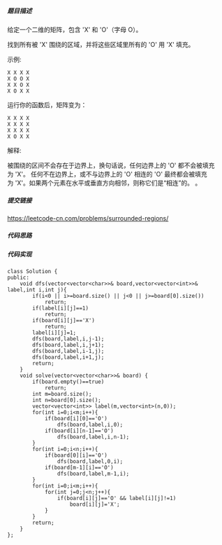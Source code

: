 ##### 题目描述
给定一个二维的矩阵，包含 'X' 和 'O'（字母 O）。

找到所有被 'X' 围绕的区域，并将这些区域里所有的 'O' 用 'X' 填充。

示例:
```
X X X X
X O O X
X X O X
X O X X
```
运行你的函数后，矩阵变为：
```
X X X X
X X X X
X X X X
X O X X
```
解释:

被围绕的区间不会存在于边界上，换句话说，任何边界上的 'O' 都不会被填充为 'X'。 任何不在边界上，或不与边界上的 'O' 相连的 'O' 最终都会被填充为 'X'。如果两个元素在水平或垂直方向相邻，则称它们是“相连”的。
。


##### 提交链接

https://leetcode-cn.com/problems/surrounded-regions/


##### 代码思路




##### 代码实现

```
class Solution {
public:
    void dfs(vector<vector<char>>& board,vector<vector<int>>& label,int i,int j){
        if(i<0 || i>=board.size() || j<0 || j>=board[0].size())
            return;
        if(label[i][j]==1)
            return;
        if(board[i][j]=='X')
            return;
        label[i][j]=1;
        dfs(board,label,i,j-1);
        dfs(board,label,i,j+1);
        dfs(board,label,i-1,j);
        dfs(board,label,i+1,j);
        return;
    }
    void solve(vector<vector<char>>& board) {
        if(board.empty()==true)
            return;
        int m=board.size();
        int n=board[0].size();
        vector<vector<int>> label(m,vector<int>(n,0));
        for(int i=0;i<m;i++){
            if(board[i][0]=='O')
                dfs(board,label,i,0);
            if(board[i][n-1]=='O')  
                dfs(board,label,i,n-1);
        }
        for(int i=0;i<n;i++){
            if(board[0][i]=='O')
                dfs(board,label,0,i);
            if(board[m-1][i]=='O')   
                dfs(board,label,m-1,i);
        }
        for(int i=0;i<m;i++){
            for(int j=0;j<n;j++){
                if(board[i][j]=='O' && label[i][j]!=1)
                    board[i][j]='X';
            }
        }
        return;
    }
};


```
